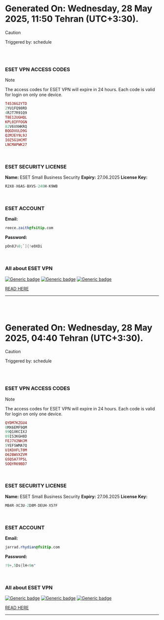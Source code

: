 # Generated On: Wednesday, 28 May 2025, 11:50 Tehran (UTC+3:30).

> [!CAUTION]
> Triggered by: schedule

<br><br>

### ESET VPN ACCESS CODES

> [!NOTE]
> The access codes for ESET VPN will expire in 24 hours.
> Each code is valid for login on only one device.

```ruby
T4536G2YTD
2YU1FQ98RD
4RJT7R91Q9
T8E12UGHQL
KPL0IFFOGN
82V6VXHKRQ
BQGDVULD9G
Q2MJEY9L9J
IOZ5G1HCMT
LNCMAPWK27
```

<br>

### ESET SECURITY LICENSE

**Name:** ESET Small Business Security
**Expiry:** 27.06.2025
**License Key:**

```POV-Ray SDL
R2X8-X6AS-BXVS-248H-K9WB
```

<br>

### ESET ACCOUNT

**Email:**

```CSS
reece.zaith@fsitip.com
```

**Password:**

```POV-Ray SDL
pOn8J%0;`]{!e0XDi
```

<br>

### All about ESET VPN


[![Generic badge](https://img.shields.io/badge/Download-Android-green.svg)](https://play.google.com/store/apps/details?id=com.eset.vpn)
[![Generic badge](https://img.shields.io/badge/Download-ios-white.svg)](https://apps.apple.com/us/app/eset-home/id1533672833)
[![Generic badge](https://img.shields.io/badge/Download-windows-blue.svg)](https://download.eset.com/com/eset/apps/home/vpn/windows/latest/eset_vpn_installer.exe)
  

[READ HERE](https://t.me/F_NiREvil/2113)

---

<br><br>

# Generated On: Wednesday, 28 May 2025, 04:40 Tehran (UTC+3:30).

> [!CAUTION]
> Triggered by: schedule

<br><br>

### ESET VPN ACCESS CODES

> [!NOTE]
> The access codes for ESET VPN will expire in 24 hours.
> Each code is valid for login on only one device.

```ruby
QYDM7KZGU4
0MX6EMF9QM
99Q1XKCIXJ
89IS3KGH8D
FEJ7V2NHJM
5YEFSWMA7Q
U1KDXFLT0M
O62BWVXZVM
GSQSA77P5L
SOQYR69BD7
```

<br>

### ESET SECURITY LICENSE

**Name:** ESET Small Business Security
**Expiry:** 27.06.2025
**License Key:**

```POV-Ray SDL
MB4R-XC3U-2D8M-DEUH-X57F
```

<br>

### ESET ACCOUNT

**Email:**

```CSS
jarrad.rhydian@fsitip.com
```

**Password:**

```POV-Ray SDL
!9+,5Ds{lH<9n"
```

<br>

### All about ESET VPN


[![Generic badge](https://img.shields.io/badge/Download-Android-green.svg)](https://play.google.com/store/apps/details?id=com.eset.vpn)
[![Generic badge](https://img.shields.io/badge/Download-ios-white.svg)](https://apps.apple.com/us/app/eset-home/id1533672833)
[![Generic badge](https://img.shields.io/badge/Download-windows-blue.svg)](https://download.eset.com/com/eset/apps/home/vpn/windows/latest/eset_vpn_installer.exe)
  

[READ HERE](https://t.me/F_NiREvil/2113)

---

<br><br>

